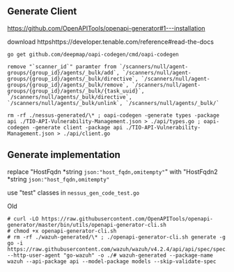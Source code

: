 ## Generate Client

https://github.com/OpenAPITools/openapi-generator#1---installation

download httpshttps://developer.tenable.com/reference#read-the-docs

```
go get github.com/deepmap/oapi-codegen/cmd/oapi-codegen

remove "`scanner_id`" paramter from `/scanners/null/agent-groups/{group_id}/agents/_bulk/add`, `/scanners/null/agent-groups/{group_id}/agents/_bulk/directive`, `/scanners/null/agent-groups/{group_id}/agents/_bulk/remove`, `/scanners/null/agent-groups/{group_id}/agents/_bulk/{task_uuid}`, `/scanners/null/agents/_bulk/directive`, `/scanners/null/agents/_bulk/unlink`, `/scanners/null/agents/_bulk/`

rm -rf ./nessus-generated/\* ; oapi-codegen -generate types -package api ./TIO-API-Vulnerability-Management.json > ./api/types.go ; oapi-codegen -generate client -package api ./TIO-API-Vulnerability-Management.json > ./api/client.go

```


## Generate implementation

replace "HostFqdn *string `json:"host_fqdn,omitempty"`" with "HostFqdn2 *string `json:"host_fqdn,omitempty"`  

use "test" classes in `nessus_gen_code_test.go`

Old

```
# curl -LO https://raw.githubusercontent.com/OpenAPITools/openapi-generator/master/bin/utils/openapi-generator-cli.sh
# chmod +x openapi-generator-cli.sh
# rm -rf ./wazuh-generated/\* ; ./openapi-generator-cli.sh generate -g go -i https://raw.githubusercontent.com/wazuh/wazuh/v4.2.4/api/api/spec/spec.yaml --http-user-agent "go-wazuh" -o ./# wazuh-generated --package-name wazuh --api-package api --model-package models --skip-validate-spec
```
